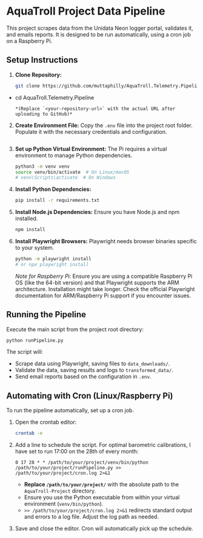 # AquaTroll Project Data Pipeline

This project scrapes data from the Unidata Neon logger portal, validates it, and emails reports. It is designed to be run automatically, using a cron job on a Raspberry Pi.

## Setup Instructions

1.  **Clone Repository:**
    ```bash
    git clone https://github.com/muttaphilly/AquaTroll.Telemetry.Pipeline.git
+   cd AquaTroll.Telemetry.Pipeline
    ```
    *(Replace `<your-repository-url>` with the actual URL after uploading to GitHub)*

2.  **Create Environment File:**
    Copy the `.env` file into the project root folder. Populate it with the necessary credentials and configuration. 
    ```

3.  **Set up Python Virtual Environment:**
    The Pi requires a virtual environment to manage Python dependencies.
    ```bash
    python3 -m venv venv
    source venv/bin/activate  # On Linux/macOS
    # venv\Scripts\activate  # On Windows
    ```

4.  **Install Python Dependencies:**
    ```bash
    pip install -r requirements.txt
    ```

5.  **Install Node.js Dependencies:**
    Ensure you have Node.js and npm installed.
    ```bash
    npm install
    ```

6.  **Install Playwright Browsers:**
    Playwright needs browser binaries specific to your system.
    ```bash
    python -m playwright install
    # or npx playwright install
    ```
    *Note for Raspberry Pi:* Ensure you are using a compatible Raspberry Pi OS (like the 64-bit version) and that Playwright supports the ARM architecture. Installation might take longer. Check the official Playwright documentation for ARM/Raspberry Pi support if you encounter issues.

## Running the Pipeline

Execute the main script from the project root directory:

```bash
python runPipeline.py
```

The script will:
*   Scrape data using Playwright, saving files to `data_downloads/`.
*   Validate the data, saving results and logs to `transformed_data/`.
*   Send email reports based on the configuration in `.env`.

## Automating with Cron (Linux/Raspberry Pi)

To run the pipeline automatically, set up a cron job.

1.  Open the crontab editor:
    ```bash
    crontab -e
    ```
2.  Add a line to schedule the script. For optimal barometric calibrations, I have set to run 17:00 on the 28th of every month:
    ```cron
    0 17 28 * * /path/to/your/project/venv/bin/python /path/to/your/project/runPipeline.py >> /path/to/your/project/cron.log 2>&1
    ```
    *   **Replace `/path/to/your/project/`** with the absolute path to the `AquaTroll-Project` directory.
    *   Ensure you use the Python executable from within your virtual environment (`venv/bin/python`).
    *   `>> /path/to/your/project/cron.log 2>&1` redirects standard output and errors to a log file. Adjust the log path as needed.

3.  Save and close the editor. Cron will automatically pick up the schedule.
